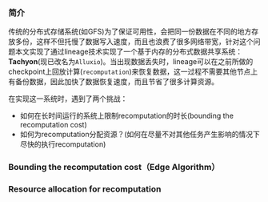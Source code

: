 ### 简介
传统的分布式存储系统(如GFS)为了保证可用性，会把同一份数据在不同的地方存放多份，这样不但托慢了数据写入速度，而且也浪费了很多网络带宽，针对这个问题本文实现了通过lineage技术实现了一个基于内存的分布式数据共享系统：**Tachyon**(现已改名为`Alluxio`)。当出现数据丢失时，lineage可以在之前所做的checkpoint上回放计算(`recomputation`)来恢复数据，这一过程不需要其他节点上有备份数据，因此加快了数据恢复速度，而且节省了很多计算资源。

在实现这一系统时，遇到了两个挑战：
- 如何在长时间运行的系统上限制recomputation的时长(bounding the recomputation cost)
- 如何为recomputation分配资源？(如何在尽量不对其他任务产生影响的情况下尽快的执行recomputation)

### Bounding the recomputation cost（Edge Algorithm）


### Resource allocation for recomputation